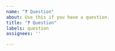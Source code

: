 ```yaml
---
name: "❓ Question"
about: Use this if you have a question.
title: "❓ Question"
labels: question
assignees: ''

---
```



